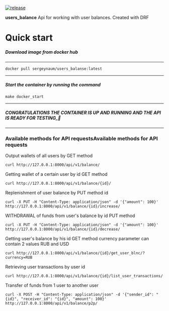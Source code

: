 [![release](https://github.com/SergeiNaum/users_balance/actions/workflows/release.yml/badge.svg)](https://github.com/SergeiNaum/users_balance/actions/workflows/release.yml)

**users_balance** Api for working with user balances. Created with DRF

# Quick start

##### Download image from docker hub

---
```
docker pull sergeynaum/users_balanse:latest
```
---
##### Start the container by running the command
```
make docker_start
```
---
##### CONGRATULATIONS THE CONTAINER IS UP AND RUNNING AND THE API IS READY FOR TESTING_🚀

---
### Available methods for API requestsAvailable methods for API requests

Output wallets of all users by GET method
```
curl http://127.0.0.1:8000/api/v1/balance/
```

Getting wallet of a certain user by id GET method

```
curl http://127.0.0.1:8000/api/v1/balance/{id}/
```

Replenishment of user balance by PUT method id

```
curl -X PUT -H "Content-Type: application/json" -d '{"amount": 100}' http://127.0.0.1:8000/api/v1/balance/{id}/increase/
```

WITHDRAWAL of funds from user's balance by id PUT method

```
curl -X PUT -H "Content-Type: application/json" -d '{"amount": 100}' http://127.0.0.1:8000/api/v1/balance/{id}/decrease/
```

Getting user's balance by his id GET method currency parameter can contain 2 values RUB and USD
```
curl http://127.0.0.1:8000/api/v1/balance/{id}/get_user_blnc/?currency=RUB
```

Retrieving user transactions by user id

```
curl http://127.0.0.1:8000/api/v1/balance/{id}/list_user_transactions/
```

Transfer of funds from 1 user to another user

```
curl -X POST -H "Content-Type: application/json" -d '{"sender_id": "{id}", "receiver_id": "{id}", "amount": 100}' http://127.0.0.1:8000/api/v1/balance/p2p/
```
